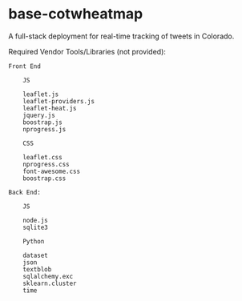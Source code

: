 # base-cotwheatmap

A full-stack deployment for real-time tracking of tweets in Colorado.

Required Vendor Tools/Libraries (not provided):

	Front End

		JS

		leaflet.js
		leaflet-providers.js
		leaflet-heat.js
		jquery.js
		boostrap.js
		nprogress.js

		CSS

		leaflet.css
		nprogress.css
		font-awesome.css
		boostrap.css

	Back End:

		JS

		node.js
		sqlite3

		Python

		dataset
		json
		textblob
		sqlalchemy.exc
		sklearn.cluster
		time
